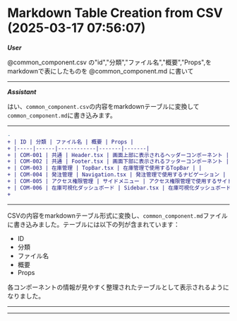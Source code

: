 <!-- Generated by SpecStory -->

# Markdown Table Creation from CSV (2025-03-17 07:56:07)

_**User**_

@common_component.csv の"id","分類","ファイル名","概要","Props",をmarkdownで表にしたものを @common_component.md に書いて

---

_**Assistant**_

はい、`common_component.csv`の内容をmarkdownテーブルに変換して`common_component.md`に書き込みます。

---

```diff
- 
+ | ID | 分類 | ファイル名 | 概要 | Props |
+ |-----|------|------------|-------|-------|
+ | COM-001 | 共通 | Header.tsx | 画面上部に表示されるヘッダーコンポーネント | |
+ | COM-002 | 共通 | Footer.tsx | 画面下部に表示されるフッターコンポーネント | |
+ | COM-003 | 在庫管理 | TopBar.tsx | 在庫管理で使用するTopBar | |
+ | COM-004 | 発注管理 | Navigation.tsx | 発注管理で使用するナビゲーション | |
+ | COM-005 | アクセス権限管理 | サイドメニュー | アクセス権限管理で使用するサイドメニュー | |
+ | COM-006 | 在庫可視化ダッシュボード | Sidebar.tsx | 在庫可視化ダッシュボードで使用するサイドバー | |
+ 
```

---

CSVの内容をmarkdownテーブル形式に変換し、`common_component.md`ファイルに書き込みました。テーブルには以下の列が含まれています：

- ID
- 分類
- ファイル名
- 概要
- Props

各コンポーネントの情報が見やすく整理されたテーブルとして表示されるようになりました。

---



---

